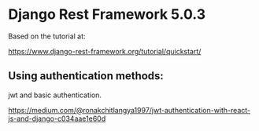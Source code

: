 # Django Rest Framework 5.0.3

Based on the tutorial at:

https://www.django-rest-framework.org/tutorial/quickstart/

## Using authentication methods:
jwt and basic authentication.

https://medium.com/@ronakchitlangya1997/jwt-authentication-with-react-js-and-django-c034aae1e60d

